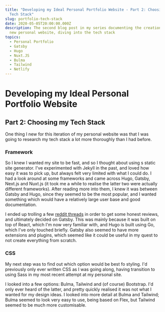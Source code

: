 ```yaml
---
title: "Developing my Ideal Personal Portfolio Website - Part 2: Choosing my
  Tech Stack"
slug: portfolio-tech-stack
date: 2020-05-05T20:00:00.000Z
description: The second blog post in my series documenting the creation of my
  new personal website, diving into the tech stack
topics:
  - Personal Portfolio
  - Gatsby
  - Hugo
  - Nuxt.JS
  - Bulma
  - Tailwind
  - Netlify
---
```

# Developing my Ideal Personal Portfolio Website


## Part 2: Choosing my Tech Stack

One thing I new for this iteration of my personal website was that I was going to research my tech stack a lot more thoroughly than I had before.

### Framework

So I knew I wanted my site to be fast, and so I thought about using s static site generator. I've experimented with Jekyll in the past, and loved how easy it was to pick up, but always felt very limited with what I could do. I had a look around at some frameworks and came across Hugo, Gatsby, Next.js and Nuxt.js (it took me a while to realise the latter two were actually different frameworks). After reading more into them, I knew it was between Gatsby and Hugo, since they seemed to be the most popular, and I wanted something which would have a relatively large user base and good documentation.

I ended up trolling a few [reddit threads](https://www.reddit.com/r/webdev/comments/b0j9rs/infographic_gatsby_vs_hugo_vs_jekyll/) in order to get some honest reviews, and ultimately decided on Gatsby. This was mainly because it was built on top of React, which I'm now very familiar with, and Hugo is built using Go, which I've only touched briefly. Gatsby also seemed to have more extensions and plugins, which seemed like it could be useful in my quest to not create everything from scratch.

### CSS

My next step was to find out which option would be best fo styling. I'd previously only ever written CSS as I was going along, having transition to using Sass in my most recent attempt at my personal site.

I looked into a few options: Bulma, Tailwind and (of course) Bootstrap. I'd only ever heard of the latter, and pretty quickly realised it was not what I wanted for my design ideas. I looked into more detail at Bulma and Tailwind; Bulma seemed to look very easy to use, being based on Flex, but Tailwind seemed to be much more customisable.